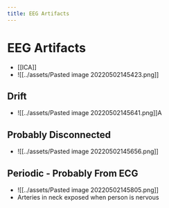 ```yaml
---
title: EEG Artifacts
---
```


# EEG Artifacts
- [[ICA]]
- ![[../assets/Pasted image 20220502145423.png]]

## Drift
- ![[../assets/Pasted image 20220502145641.png]]A

## Probably Disconnected
- ![[../assets/Pasted image 20220502145656.png]]

## Periodic - Probably From ECG
- ![[../assets/Pasted image 20220502145805.png]]
- Arteries in neck exposed when person is nervous
























